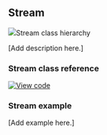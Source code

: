 ## Stream

<span class="images">![](http://os-doc-builder.test.mbed.com/docs/development/mbed-os-api-doxy/classmbed_1_1_stream.png)<span>Stream class hierarchy</span></span>

[Add description here.]

### Stream class reference

[![View code](https://www.mbed.com/embed/?type=library)](http://os-doc-builder.test.mbed.com/docs/development/mbed-os-api-doxy/classmbed_1_1_stream.html)

### Stream example

[Add example here.]
